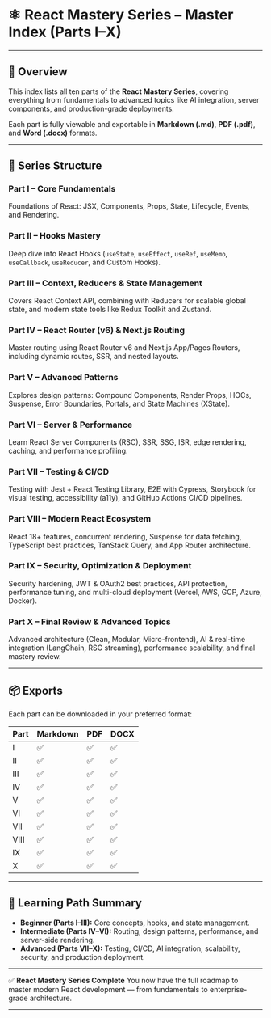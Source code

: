 # ⚛️ React Mastery Series – Master Index (Parts I–X)

---

## 📘 Overview

This index lists all ten parts of the **React Mastery Series**, covering everything from fundamentals to advanced topics like AI integration, server components, and production-grade deployments.

Each part is fully viewable and exportable in **Markdown (.md)**, **PDF (.pdf)**, and **Word (.docx)** formats.

---

## 🧩 Series Structure

### **Part I – Core Fundamentals**

Foundations of React: JSX, Components, Props, State, Lifecycle, Events, and Rendering.

### **Part II – Hooks Mastery**

Deep dive into React Hooks (`useState`, `useEffect`, `useRef`, `useMemo`, `useCallback`, `useReducer`, and Custom Hooks).

### **Part III – Context, Reducers & State Management**

Covers React Context API, combining with Reducers for scalable global state, and modern state tools like Redux Toolkit and Zustand.

### **Part IV – React Router (v6) & Next.js Routing**

Master routing using React Router v6 and Next.js App/Pages Routers, including dynamic routes, SSR, and nested layouts.

### **Part V – Advanced Patterns**

Explores design patterns: Compound Components, Render Props, HOCs, Suspense, Error Boundaries, Portals, and State Machines (XState).

### **Part VI – Server & Performance**

Learn React Server Components (RSC), SSR, SSG, ISR, edge rendering, caching, and performance profiling.

### **Part VII – Testing & CI/CD**

Testing with Jest + React Testing Library, E2E with Cypress, Storybook for visual testing, accessibility (a11y), and GitHub Actions CI/CD pipelines.

### **Part VIII – Modern React Ecosystem**

React 18+ features, concurrent rendering, Suspense for data fetching, TypeScript best practices, TanStack Query, and App Router architecture.

### **Part IX – Security, Optimization & Deployment**

Security hardening, JWT & OAuth2 best practices, API protection, performance tuning, and multi-cloud deployment (Vercel, AWS, GCP, Azure, Docker).

### **Part X – Final Review & Advanced Topics**

Advanced architecture (Clean, Modular, Micro-frontend), AI & real-time integration (LangChain, RSC streaming), performance scalability, and final mastery review.

---

## 📦 Exports

Each part can be downloaded in your preferred format:

| Part | Markdown | PDF | DOCX |
| ---- | -------- | --- | ---- |
| I    | ✅       | ✅  | ✅   |
| II   | ✅       | ✅  | ✅   |
| III  | ✅       | ✅  | ✅   |
| IV   | ✅       | ✅  | ✅   |
| V    | ✅       | ✅  | ✅   |
| VI   | ✅       | ✅  | ✅   |
| VII  | ✅       | ✅  | ✅   |
| VIII | ✅       | ✅  | ✅   |
| IX   | ✅       | ✅  | ✅   |
| X    | ✅       | ✅  | ✅   |

---

## 🧭 Learning Path Summary

- **Beginner (Parts I–III):** Core concepts, hooks, and state management.
- **Intermediate (Parts IV–VI):** Routing, design patterns, performance, and server-side rendering.
- **Advanced (Parts VII–X):** Testing, CI/CD, AI integration, scalability, security, and production deployment.

---

✅ **React Mastery Series Complete**
You now have the full roadmap to master modern React development — from fundamentals to enterprise-grade architecture.

---

